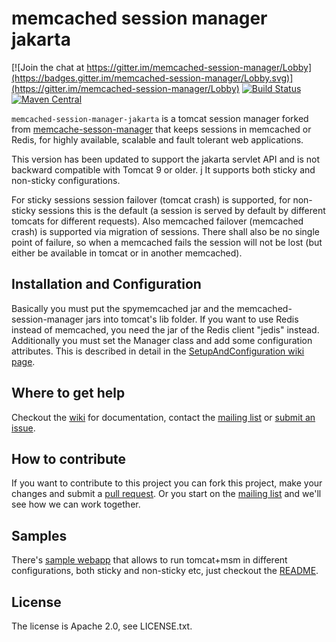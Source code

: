 # memcached session manager jakarta

[![Join the chat at https://gitter.im/memcached-session-manager/Lobby](https://badges.gitter.im/memcached-session-manager/Lobby.svg)](https://gitter.im/memcached-session-manager/Lobby)
[![Build Status](https://travis-ci.org/magro/memcached-session-manager.svg?branch=master)](https://travis-ci.org/magro/memcached-session-manager)
[![Maven Central](https://maven-badges.herokuapp.com/maven-central/de.javakaffee.msm/memcached-session-manager/badge.svg)](http://search.maven.org/#search%7Cga%7C1%7Cg%3A%22de.javakaffee.msm%22)

`memcached-session-manager-jakarta` is a tomcat session manager forked from [memcache-sesson-manager](https://github.com/magro/memcached-session-manageri) that keeps sessions in memcached or Redis, for highly available, scalable and fault tolerant web applications.

This version has been updated to support the jakarta servlet API and is not backward compatible with Tomcat 9 or older.
j
It supports both sticky and non-sticky configurations.

For sticky sessions session failover (tomcat crash) is supported, for non-sticky sessions this is the default (a session is served by default by different tomcats for different requests).
Also memcached failover (memcached crash) is supported via migration of sessions. There shall also be no single point of failure, so when a memcached fails
the session will not be lost (but either be available in tomcat or in another memcached).

## Installation and Configuration
Basically you must put the spymemcached jar and the memcached-session-manager jars into tomcat's lib folder.
If you want to use Redis instead of memcached, you need the jar of the Redis client "jedis" instead.
Additionally you must set the Manager class and add some configuration attributes. This is described in detail in the
[SetupAndConfiguration wiki page](https://github.com/magro/memcached-session-manager/wiki/SetupAndConfiguration).

## Where to get help
Checkout the [wiki](https://github.com/magro/memcached-session-manager/wiki) for documentation, contact the
[mailing list](http://groups.google.com/group/memcached-session-manager) or [submit an issue](https://github.com/magro/memcached-session-manager/issues).

## How to contribute
If you want to contribute to this project you can fork this project, make your changes and submit a [pull request](https://help.github.com/articles/using-pull-requests/).
Or you start on the [mailing list](http://groups.google.com/group/memcached-session-manager) and we'll see how we can work together.

## Samples
There's [sample webapp](https://github.com/magro/memcached-session-manager/tree/master/samples) that allows to run tomcat+msm in different configurations,
both sticky and non-sticky etc, just checkout the [README](https://github.com/magro/memcached-session-manager/tree/master/samples).

## License
The license is Apache 2.0, see LICENSE.txt.
